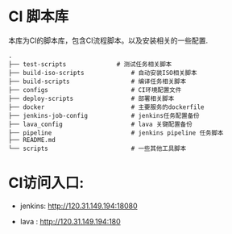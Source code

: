 # CI 脚本库

本库为CI的脚本库，包含CI流程脚本。以及安装相关的一些配置.

```
.
├── test-scripts              # 测试任务相关脚本
├── build-iso-scripts             # 自动安装ISO相关脚本
├── build-scripts                 # 编译任务相关脚本
├── configs                       # CI环境配置文件
├── deploy-scripts                # 部署相关脚本
├── docker                        # 主要服务的dockerfile
├── jenkins-job-config            # jenkins任务配置备份
├── lava_config                   # lava 关键配置备份
├── pipeline                      # jenkins pipeline 任务脚本
├── README.md
└── scripts                       # 一些其他工具脚本
```


# CI访问入口:

+ jenkins: http://120.31.149.194:18080

+ lava : http://120.31.149.194:180
